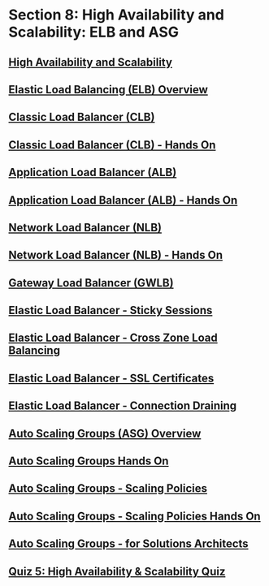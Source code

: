 # Section 8: High Availability and Scalability: ELB and ASG


## [High Availability and Scalability](https://www.udemy.com/course/aws-certified-solutions-architect-associate-saa-c02/learn/lecture/13531374#overview)


## [Elastic Load Balancing (ELB) Overview](https://www.udemy.com/course/aws-certified-solutions-architect-associate-saa-c02/learn/lecture/13528090#overview)


## [Classic Load Balancer (CLB)](https://www.udemy.com/course/aws-certified-solutions-architect-associate-saa-c02/learn/lecture/18077987#overview)


## [Classic Load Balancer (CLB) - Hands On](https://www.udemy.com/course/aws-certified-solutions-architect-associate-saa-c02/learn/lecture/26148288#overview)


## [Application Load Balancer (ALB)](https://www.udemy.com/course/aws-certified-solutions-architect-associate-saa-c02/learn/lecture/18078003#overview)


## [Application Load Balancer (ALB) - Hands On](https://www.udemy.com/course/aws-certified-solutions-architect-associate-saa-c02/learn/lecture/26099120#overview)


## [Network Load Balancer (NLB)](https://www.udemy.com/course/aws-certified-solutions-architect-associate-saa-c02/learn/lecture/18078013#overview)


## [Network Load Balancer (NLB) - Hands On](https://www.udemy.com/course/aws-certified-solutions-architect-associate-saa-c02/learn/lecture/26148292#overview)


## [Gateway Load Balancer (GWLB)](https://www.udemy.com/course/aws-certified-solutions-architect-associate-saa-c02/learn/lecture/28874688#overview)


## [Elastic Load Balancer - Sticky Sessions](https://www.udemy.com/course/aws-certified-solutions-architect-associate-saa-c02/learn/lecture/13528094#overview)


## [Elastic Load Balancer - Cross Zone Load Balancing](https://www.udemy.com/course/aws-certified-solutions-architect-associate-saa-c02/learn/lecture/18078093#overview)


## [Elastic Load Balancer - SSL Certificates](https://www.udemy.com/course/aws-certified-solutions-architect-associate-saa-c02/learn/lecture/18078099#overview)


## [Elastic Load Balancer - Connection Draining](https://www.udemy.com/course/aws-certified-solutions-architect-associate-saa-c02/learn/lecture/18611524#overview)


## [Auto Scaling Groups (ASG) Overview](https://www.udemy.com/course/aws-certified-solutions-architect-associate-saa-c02/learn/lecture/13528102#overview)


## [Auto Scaling Groups Hands On](https://www.udemy.com/course/aws-certified-solutions-architect-associate-saa-c02/learn/lecture/13528104#overview)


## [Auto Scaling Groups - Scaling Policies](https://www.udemy.com/course/aws-certified-solutions-architect-associate-saa-c02/learn/lecture/26148326#overview)


## [Auto Scaling Groups - Scaling Policies Hands On](https://www.udemy.com/course/aws-certified-solutions-architect-associate-saa-c02/learn/lecture/18078107#overview)


## [Auto Scaling Groups - for Solutions Architects](https://www.udemy.com/course/aws-certified-solutions-architect-associate-saa-c02/learn/lecture/13528106#overview)


## [Quiz 5: High Availability & Scalability Quiz](https://www.udemy.com/course/aws-certified-solutions-architect-associate-saa-c02/learn/quiz/5334526#overview)


